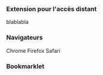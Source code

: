 ### Extension pour l'accès distant

blablabla

### Navigateurs

Chrome
Firefox
Safari

### Bookmarklet

